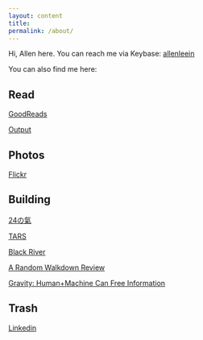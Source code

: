 ```yaml
---
layout: content
title: 
permalink: /about/
---
```


Hi, Allen here. You can reach me via Keybase: [allenleein](https://keybase.io/allenleein)

You can also find me here:

## Read

[GoodReads](https://www.goodreads.com/user/show/20146841-allen)

[Output](https://allenleein.github.io/brains/output/)


## Photos

[Flickr](https://www.flickr.com/photos/allenandspace/)


## Building

[24の氣](https://www.producthunt.com/upcoming/24-24-energy)

[TARS](https://allenleein.github.io/tars/)

[Black River](https://medium.com/functionsfund)

[A Random Walkdown Review](https://medium.com/bookworms)

[Gravity: Human+Machine Can Free Information](https://medium.com/rosenbridge)

## Trash

[Linkedin](https://www.linkedin.com/in/allen-lee-52b16378/)








